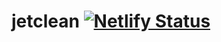 # jetclean [![Netlify Status](https://api.netlify.com/api/v1/badges/1110f2a3-79de-4585-bb82-f16998b47b29/deploy-status)](https://app.netlify.com/sites/jetclean/deploys)
